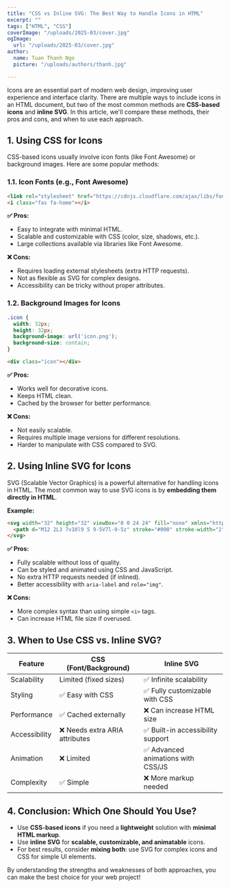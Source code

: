 ```yaml
---
title: "CSS vs Inline SVG: The Best Way to Handle Icons in HTML"
excerpt: ""
tags: ["HTML", "CSS"]
coverImage: "/uploads/2025-03/cover.jpg"
ogImage:
  url: "/uploads/2025-03/cover.jpg"
author:
  name: Tuan Thanh Ngo
  picture: "/uploads/authors/thanh.jpg"

---
```


Icons are an essential part of modern web design, improving user experience and interface clarity. There are multiple ways to include icons in an HTML document, but two of the most common methods are **CSS-based icons** and **inline SVG**. In this article, we'll compare these methods, their pros and cons, and when to use each approach.

## 1. Using CSS for Icons
CSS-based icons usually involve icon fonts (like Font Awesome) or background images. Here are some popular methods:

### 1.1. Icon Fonts (e.g., Font Awesome)
```html
<link rel="stylesheet" href="https://cdnjs.cloudflare.com/ajax/libs/font-awesome/6.0.0/css/all.min.css">
<i class="fas fa-home"></i>
```

**✅ Pros:**
- Easy to integrate with minimal HTML.
- Scalable and customizable with CSS (color, size, shadows, etc.).
- Large collections available via libraries like Font Awesome.

**❌ Cons:**
- Requires loading external stylesheets (extra HTTP requests).
- Not as flexible as SVG for complex designs.
- Accessibility can be tricky without proper attributes.

### 1.2. Background Images for Icons
```css
.icon {
  width: 32px;
  height: 32px;
  background-image: url('icon.png');
  background-size: contain;
}
```
```html
<div class="icon"></div>
```

**✅ Pros:**
- Works well for decorative icons.
- Keeps HTML clean.
- Cached by the browser for better performance.

**❌ Cons:**
- Not easily scalable.
- Requires multiple image versions for different resolutions.
- Harder to manipulate with CSS compared to SVG.

## 2. Using Inline SVG for Icons
SVG (Scalable Vector Graphics) is a powerful alternative for handling icons in HTML. The most common way to use SVG icons is by **embedding them directly in HTML**.

**Example:**
```html
<svg width="32" height="32" viewBox="0 0 24 24" fill="none" xmlns="http://www.w3.org/2000/svg">
  <path d="M12 2L3 7v10l9 5 9-5V7l-9-5z" stroke="#000" stroke-width="2" fill="none" />
</svg>
```

**✅ Pros:**
- Fully scalable without loss of quality.
- Can be styled and animated using CSS and JavaScript.
- No extra HTTP requests needed (if inlined).
- Better accessibility with `aria-label` and `role="img"`.

**❌ Cons:**
- More complex syntax than using simple `<i>` tags.
- Can increase HTML file size if overused.

## 3. When to Use CSS vs. Inline SVG?

| Feature | CSS (Font/Background) | Inline SVG |
|---------|-----------------|------------|
| Scalability | Limited (fixed sizes) | ✅ Infinite scalability |
| Styling | ✅ Easy with CSS | ✅ Fully customizable with CSS |
| Performance | ✅ Cached externally | ❌ Can increase HTML size |
| Accessibility | ❌ Needs extra ARIA attributes | ✅ Built-in accessibility support |
| Animation | ❌ Limited | ✅ Advanced animations with CSS/JS |
| Complexity | ✅ Simple | ❌ More markup needed |

## 4. Conclusion: Which One Should You Use?
- Use **CSS-based icons** if you need a **lightweight** solution with **minimal HTML markup**.
- Use **inline SVG** for **scalable, customizable, and animatable** icons.
- For best results, consider **mixing both**: use SVG for complex icons and CSS for simple UI elements.

By understanding the strengths and weaknesses of both approaches, you can make the best choice for your web project!

